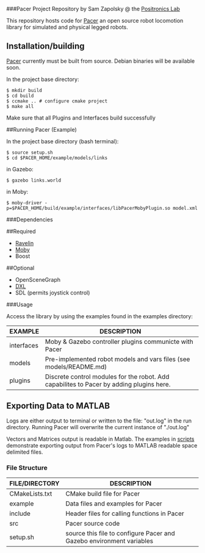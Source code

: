 ###Pacer Project Repository
by Sam Zapolsky @ the [Positronics Lab]

[Positronics Lab]: http://robotics.gwu.edu/positronics/

This repository hosts code for [Pacer] an open source robot locomotion library for simulated and physical legged robots.

[Pacer]: https://github.com/PositronicsLab/Pacer

## Installation/building

[Pacer] currently must be built from source. Debian binaries will be available soon.

In the project base directory:
```
$ mkdir build
$ cd build
$ ccmake .. # configure cmake project
$ make all
```
Make sure that all Plugins and Interfaces build successfully

##Running Pacer (Example)

In the project base directory (bash terminal):
```
$ source setup.sh
$ cd $PACER_HOME/example/models/links
```
in Gazebo:
```
$ gazebo links.world
```
in Moby:
```
$ moby-driver -p=$PACER_HOME/build/example/interfaces/libPacerMobyPlugin.so model.xml
```
###Dependencies 

##Required 

- [Ravelin] 
- [Moby] 
- Boost 

##Optional 

- OpenSceneGraph
- [DXL]
- SDL (permits joystick control)

[Ravelin]: https://github.com/PositronicsLab/Ravelin
[Moby]: https://github.com/PositronicsLab/Moby
[DXL]: https://github.com/samzapo/DynamixelDriver

###Usage

Access the library by using the examples found in the examples directory:

 EXAMPLE       |  DESCRIPTION
--------------|---------------------------------------------------------
 interfaces     |  Moby & Gazebo controller plugins communicte with Pacer
 models        |  Pre-implemented robot models and vars files (see models/README.md)
 plugins   |    Discrete control modules for the robot.  Add capabilites to Pacer by adding plugins here.

## Exporting Data to MATLAB

 Logs are either output to terminal or written to the file: "out.log" in the run directory.  Running Pacer will overwrite the current instance of "./out.log"

 Vectors and Matrices output is readable in Matlab.  The examples in [scripts] demonstrate exporting output from Pacer's logs to MATLAB readable space delimited files.

[scripts]: https://github.com/PositronicsLab/Pacer/tree/master/test

### File Structure

 FILE/DIRECTORY  |  DESCRIPTION
---------------- | ---------------------------------------------------------
 CMakeLists.txt  |  CMake build file for Pacer
 example         |  Data files and examples for Pacer
 include         |  Header files for calling functions in Pacer
 src             |  Pacer source code
 setup.sh        |  source this file to configure Pacer and Gazebo environment variables

